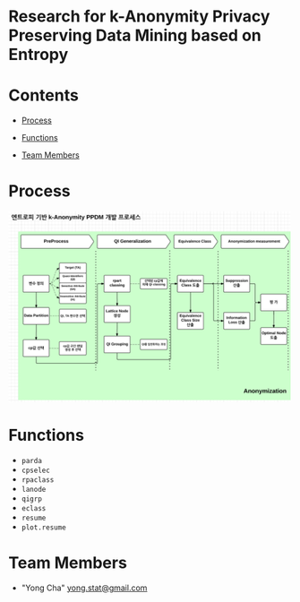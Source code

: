 Research for k-Anonymity Privacy Preserving Data Mining based on Entropy
=======

# Contents

- [Process](#process)

- [Functions](#functions)

- [Team Members](#team-members)


# <a name="process"></a>Process
![Process](./process.PNG)


# <a name="functions"></a>Functions

- `parda`
- `cpselec`
- `rpaclass`
- `lanode`
- `qigrp`
- `eclass`
- `resume`
- `plot.resume`


# <a name="team-members"></a>Team Members
- "Yong Cha" <yong.stat@gmail.com>
